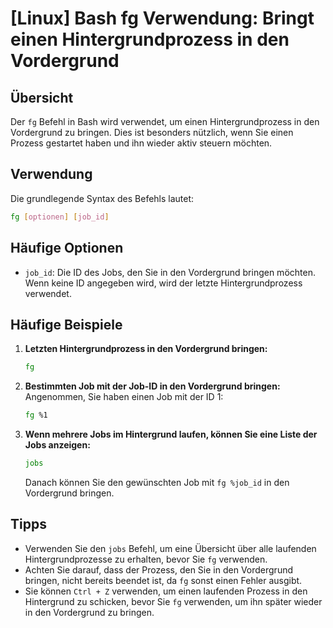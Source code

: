 # [Linux] Bash fg Verwendung: Bringt einen Hintergrundprozess in den Vordergrund

## Übersicht
Der `fg` Befehl in Bash wird verwendet, um einen Hintergrundprozess in den Vordergrund zu bringen. Dies ist besonders nützlich, wenn Sie einen Prozess gestartet haben und ihn wieder aktiv steuern möchten.

## Verwendung
Die grundlegende Syntax des Befehls lautet:

```bash
fg [optionen] [job_id]
```

## Häufige Optionen
- `job_id`: Die ID des Jobs, den Sie in den Vordergrund bringen möchten. Wenn keine ID angegeben wird, wird der letzte Hintergrundprozess verwendet.

## Häufige Beispiele

1. **Letzten Hintergrundprozess in den Vordergrund bringen:**
   ```bash
   fg
   ```

2. **Bestimmten Job mit der Job-ID in den Vordergrund bringen:**
   Angenommen, Sie haben einen Job mit der ID 1:
   ```bash
   fg %1
   ```

3. **Wenn mehrere Jobs im Hintergrund laufen, können Sie eine Liste der Jobs anzeigen:**
   ```bash
   jobs
   ```
   Danach können Sie den gewünschten Job mit `fg %job_id` in den Vordergrund bringen.

## Tipps
- Verwenden Sie den `jobs` Befehl, um eine Übersicht über alle laufenden Hintergrundprozesse zu erhalten, bevor Sie `fg` verwenden.
- Achten Sie darauf, dass der Prozess, den Sie in den Vordergrund bringen, nicht bereits beendet ist, da `fg` sonst einen Fehler ausgibt.
- Sie können `Ctrl + Z` verwenden, um einen laufenden Prozess in den Hintergrund zu schicken, bevor Sie `fg` verwenden, um ihn später wieder in den Vordergrund zu bringen.